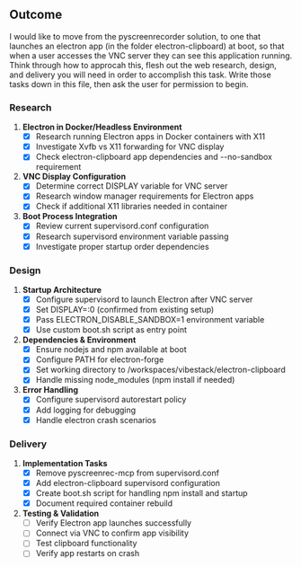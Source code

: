 ## Outcome
I would like to move from the pyscreenrecorder solution, to one that launches an electron app (in the folder electron-clipboard) at boot, so that when a user accesses the VNC server they can see this application running.  Think through how to approcah this, flesh out the web research, design, and delivery you will need in order to accomplish this task. Write those tasks down in this file, then ask the user for permission to begin. 

### Research 
1. **Electron in Docker/Headless Environment**
   - [x] Research running Electron apps in Docker containers with X11
   - [x] Investigate Xvfb vs X11 forwarding for VNC display
   - [x] Check electron-clipboard app dependencies and --no-sandbox requirement

2. **VNC Display Configuration**  
   - [x] Determine correct DISPLAY variable for VNC server
   - [x] Research window manager requirements for Electron apps
   - [x] Check if additional X11 libraries needed in container

3. **Boot Process Integration**
   - [x] Review current supervisord.conf configuration
   - [x] Research supervisord environment variable passing
   - [x] Investigate proper startup order dependencies

### Design 
1. **Startup Architecture**
   - [x] Configure supervisord to launch Electron after VNC server
   - [x] Set DISPLAY=:0 (confirmed from existing setup)
   - [x] Pass ELECTRON_DISABLE_SANDBOX=1 environment variable
   - [x] Use custom boot.sh script as entry point

2. **Dependencies & Environment**
   - [x] Ensure nodejs and npm available at boot
   - [x] Configure PATH for electron-forge
   - [x] Set working directory to /workspaces/vibestack/electron-clipboard
   - [x] Handle missing node_modules (npm install if needed)

3. **Error Handling**
   - [x] Configure supervisord autorestart policy
   - [x] Add logging for debugging
   - [x] Handle electron crash scenarios

### Delivery
1. **Implementation Tasks**
   - [x] Remove pyscreenrec-mcp from supervisord.conf
   - [x] Add electron-clipboard supervisord configuration
   - [x] Create boot.sh script for handling npm install and startup
   - [x] Document required container rebuild
   
2. **Testing & Validation**
   - [ ] Verify Electron app launches successfully
   - [ ] Connect via VNC to confirm app visibility
   - [ ] Test clipboard functionality
   - [ ] Verify app restarts on crash